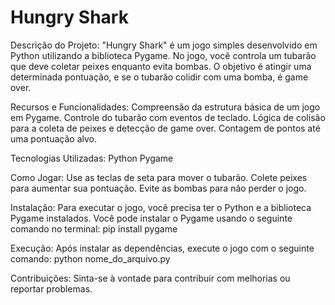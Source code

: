 # Hungry Shark

Descrição do Projeto: "Hungry Shark" é um jogo simples desenvolvido em Python utilizando a biblioteca Pygame. No jogo, você controla um tubarão que deve coletar peixes enquanto evita bombas. O objetivo é atingir uma determinada pontuação, e se o tubarão colidir com uma bomba, é game over.

Recursos e Funcionalidades:
Compreensão da estrutura básica de um jogo em Pygame.
Controle do tubarão com eventos de teclado.
Lógica de colisão para a coleta de peixes e detecção de game over.
Contagem de pontos até uma pontuação alvo.

Tecnologias Utilizadas:
Python
Pygame

Como Jogar:
Use as teclas de seta para mover o tubarão.
Colete peixes para aumentar sua pontuação.
Evite as bombas para não perder o jogo.

Instalação: Para executar o jogo, você precisa ter o Python e a biblioteca Pygame instalados. Você pode instalar o Pygame usando o seguinte comando no terminal:
pip install pygame

Execução: Após instalar as dependências, execute o jogo com o seguinte comando:
python nome_do_arquivo.py

Contribuições: Sinta-se à vontade para contribuir com melhorias ou reportar problemas.
